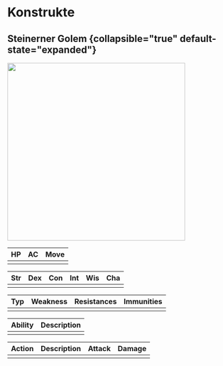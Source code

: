 # Konstrukte

## Steinerner Golem {collapsible="true" default-state="expanded"}

<img src="steinerner_golem.png" alt="" height="400"/>

| HP | AC | Move |
|----|----|------|
|    |    |      |

| Str | Dex | Con | Int | Wis | Cha |
|-----|-----|-----|-----|-----|-----|
|     |     |     |     |     |     |

| Typ | Weakness | Resistances | Immunities |
|-----|----------|-------------|------------|
|     |          |             |            |

| Ability | Description |
|---------|-------------|
|         |             |

| Action | Description | Attack | Damage |
|--------|-------------|--------|--------|
|        |             |        |        |